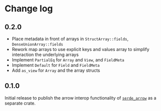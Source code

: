 # Change log

## 0.2.0

- Place metadata in front of arrays in `StructArray::fields`, `DenseUnionArray::fields`
- Rework map arrays to use explicit keys and values array to simplify interaction the underlying
  arrays
- Implement `PartialEq` for `Array` and `View`, and `FieldMeta`
- Implement `Default` for `Field` and `FieldMeta`
- Add `as_view` for `Array` and the array structs

## 0.1.0

Initial release to publish the arrow interop functionality of
[`serde_arrow`](https://github.com/chmp/serde_arrow) as a separate crate.

